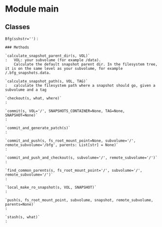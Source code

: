 Module main
===========

Classes
-------

`Bfg(sshstr='')`
:   

    ### Methods

    `calculate_snapshot_parent_dir(s, VOL)`
    :   VOL: your subvolume (for example /data).
        Calculate the default snapshot parent dir. In the filesystem tree, it is on the same level as your subvolume, for example /.bfg_snapshots.data.

    `calculate_snapshot_path(s, VOL, TAG)`
    :   calculate the filesystem path where a snapshot should go, given a subvolume and a tag

    `checkout(s, what, where)`
    :

    `commit(s, VOL='/', SNAPSHOTS_CONTAINER=None, TAG=None, SNAPSHOT=None)`
    :

    `commit_and_generate_patch(s)`
    :

    `commit_and_push(s, fs_root_mount_point=None, subvolume='/', remote_subvolume='/bfg', parents: List[str] = None)`
    :

    `commit_and_push_and_checkout(s, subvolume='/', remote_subvolume='/')`
    :

    `find_common_parents(s, fs_root_mount_point='/', subvolume='/', remote_subvolume='/')`
    :

    `local_make_ro_snapshot(s, VOL, SNAPSHOT)`
    :

    `push(s, fs_root_mount_point, subvolume, snapshot, remote_subvolume, parents=None)`
    :

    `stash(s, what)`
    :